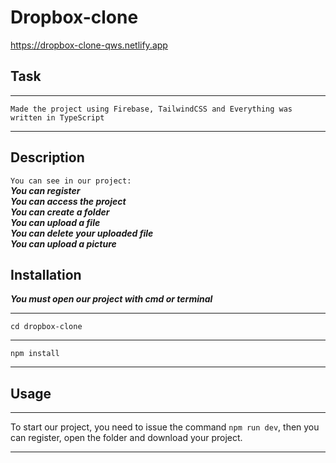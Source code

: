 # Dropbox-clone
https://dropbox-clone-qws.netlify.app

## Task
***
```Made the project using Firebase, TailwindCSS and Everything was written in TypeScript```
***

## Description
```You can see in our project:```  
***You can register***  
***You can access the project***  
***You can create a folder***  
***You can upload a file***  
***You can delete your uploaded file***  
***You can upload a picture***

## Installation
***You must open our project with cmd or terminal***
***
``` 
cd dropbox-clone
```
***
```
npm install
```
***

## Usage
***
To start our project, you need to issue the command
```npm run dev```, then you can register, open the folder and download your project.
***

